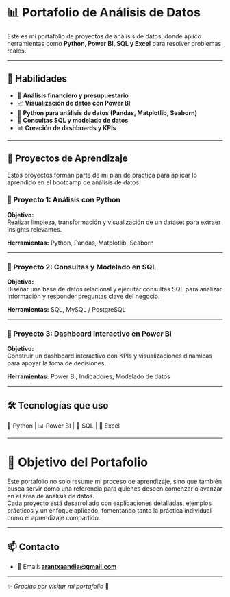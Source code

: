 # 📊 Portafolio de Análisis de Datos  

Este es mi portafolio de proyectos de análisis de datos, donde aplico herramientas como **Python, Power BI, SQL y Excel** para resolver problemas reales.  

---

## 🧠 Habilidades  
- 📌 **Análisis financiero y presupuestario**  
- 📈 **Visualización de datos con Power BI**  
- 🐍 **Python para análisis de datos (Pandas, Matplotlib, Seaborn)**  
- 💾 **Consultas SQL y modelado de datos**  
- 📊 **Creación de dashboards y KPIs**  

---

## 📁 Proyectos de Aprendizaje  

Estos proyectos forman parte de mi plan de práctica para aplicar lo aprendido en el bootcamp de análisis de datos:  

### 🔹 Proyecto 1: Análisis con Python  
**Objetivo:**  
Realizar limpieza, transformación y visualización de un dataset para extraer insights relevantes.  

**Herramientas:** Python, Pandas, Matplotlib, Seaborn  

---

### 🔹 Proyecto 2: Consultas y Modelado en SQL  
**Objetivo:**  
Diseñar una base de datos relacional y ejecutar consultas SQL para analizar información y responder preguntas clave del negocio.  

**Herramientas:** SQL, MySQL / PostgreSQL  

---

### 🔹 Proyecto 3: Dashboard Interactivo en Power BI  
**Objetivo:**  
Construir un dashboard interactivo con KPIs y visualizaciones dinámicas para apoyar la toma de decisiones.  

**Herramientas:** Power BI, Indicadores, Modelado de datos  

---

## 🛠️ Tecnologías que uso  
🐍 Python | 📊 Power BI | 💾 SQL | 📑 Excel  

---

# 🎯 Objetivo del Portafolio  

Este portafolio no solo resume mi proceso de aprendizaje, sino que también busca servir como una referencia para quienes deseen comenzar o avanzar en el área de análisis de datos.  
Cada proyecto está desarrollado con explicaciones detalladas, ejemplos prácticos y un enfoque aplicado, fomentando tanto la práctica individual como el aprendizaje compartido.  

---

## 📫 Contacto  
- 📧 Email: **arantxaandia@gmail.com**  

---

✨ *Gracias por visitar mi portafolio* 🙂  
